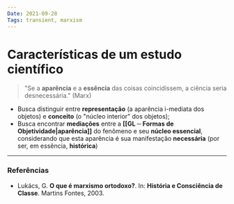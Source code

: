 ```yaml
---
Date: 2021-09-28
Tags: transient, marxism
---
```

# Características de um estudo científico
> "Se a **aparência** e a **essência** das coisas coincidissem, a ciência seria desnecessária." (Marx)

- Busca distinguir entre **representação** (a aparência i-mediata dos objetos) e **conceito** (o "núcleo interior" dos objetos);
- Busca encontrar **mediações** entre a **[[GL ─ Formas de Objetividade|aparência]]** do fenômeno e seu **núcleo essencial**, considerando que esta aparência é sua manifestação **necessária** (por ser, em essência, **histórica**)

---
### Referências
- Lukács, G. **O que é marxismo ortodoxo?**. In: **História e Consciência de Classe**. Martins Fontes, 2003. 